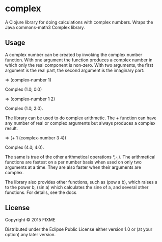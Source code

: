 # complex

A Clojure library for doing calculations with complex numbers. Wraps the Java commons-math3 Complex library.

## Usage

A complex number can be created by invoking the complex number function. With one argument the function produces a complex number in which only the real component is non-zero. With two arguments, the first argument is the real part, the second argument is the imaginary part:

=> (complex-number 1)

Complex (1.0, 0.0)

=> (complex-number 1 2)

Complex (1.0, 2.0).

The library can be used to do complex arithmetic. The + function can have any number of real or complex arguments but always produces a complex result.

=> (+ 1 (complex-number 3 4))

Complex (4.0, 4.0).

The same is true of the other arithmetical operations *,-,/. The arithmetical functions are fastest on a per number basis when used on only two arguments at a time. They are also faster when their arguments are complex.

The library also provides other functions, such as (pow a b), which raises a to the power b, (sin a) which calculates the sine of a, and several other functions. For details, see the docs.

## License

Copyright © 2015 FIXME

Distributed under the Eclipse Public License either version 1.0 or (at
your option) any later version.
